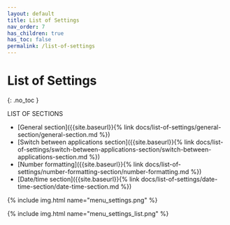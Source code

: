 ```yaml
---
layout: default
title: List of Settings
nav_order: 7
has_children: true
has_toc: false
permalink: /list-of-settings
---
```


# List of Settings
{: .no_toc }

LIST OF SECTIONS
- [General section]({{site.baseurl}}{% link docs/list-of-settings/general-section/general-section.md %})
- [Switch between applications section]({{site.baseurl}}{% link docs/list-of-settings/switch-between-applications-section/switch-between-applications-section.md %})
- [Number formatting]({{site.baseurl}}{% link docs/list-of-settings/number-formatting-section/number-formatting.md %})
- [Date/time section]({{site.baseurl}}{% link docs/list-of-settings/date-time-section/date-time-section.md %})

{% include img.html name="menu_settings.png" %}

{% include img.html name="menu_settings_list.png" %}